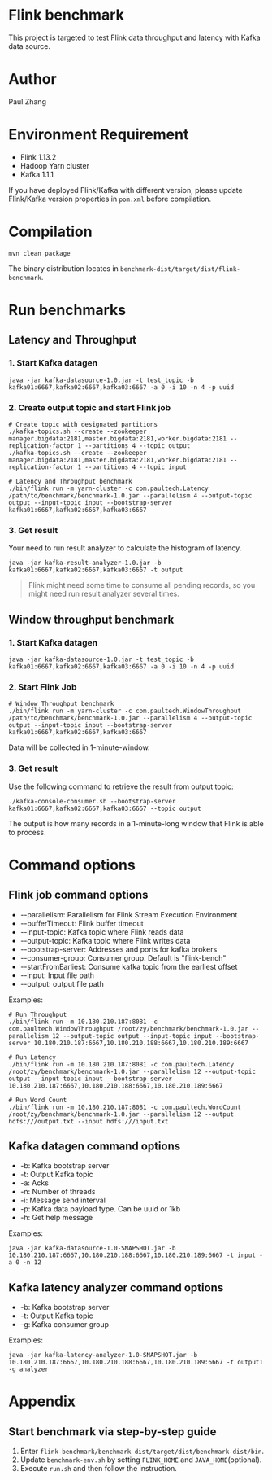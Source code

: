 # Flink benchmark

This project is targeted to test Flink data throughput and latency with Kafka data source.

# Author

Paul Zhang

# Environment Requirement

* Flink 1.13.2
* Hadoop Yarn cluster
* Kafka 1.1.1

If you have deployed Flink/Kafka with different version, please update Flink/Kafka version properties in `pom.xml` before compilation.

# Compilation

```shell
mvn clean package
```

The binary distribution locates in `benchmark-dist/target/dist/flink-benchmark`.

# Run benchmarks

## Latency and Throughput

### 1. Start Kafka datagen

```shell
java -jar kafka-datasource-1.0.jar -t test_topic -b kafka01:6667,kafka02:6667,kafka03:6667 -a 0 -i 10 -n 4 -p uuid
```
### 2. Create output topic and start Flink job

```shell
# Create topic with designated partitions
./kafka-topics.sh --create --zookeeper manager.bigdata:2181,master.bigdata:2181,worker.bigdata:2181 --replication-factor 1 --partitions 4 --topic output
./kafka-topics.sh --create --zookeeper manager.bigdata:2181,master.bigdata:2181,worker.bigdata:2181 --replication-factor 1 --partitions 4 --topic input

# Latency and Throughput benchmark
./bin/flink run -m yarn-cluster -c com.paultech.Latency /path/to/benchmark/benchmark-1.0.jar --parallelism 4 --output-topic output --input-topic input --bootstrap-server kafka01:6667,kafka02:6667,kafka03:6667
```

### 3. Get result

Your need to run result analyzer to calculate the histogram of latency.

```shell script
java -jar kafka-result-analyzer-1.0.jar -b kafka01:6667,kafka02:6667,kafka03:6667 -t output
```

> Flink might need some time to consume all pending records, so you might need run result analyzer several times.

## Window throughput benchmark

### 1. Start Kafka datagen

```shell
java -jar kafka-datasource-1.0.jar -t test_topic -b kafka01:6667,kafka02:6667,kafka03:6667 -a 0 -i 10 -n 4 -p uuid
```

### 2. Start Flink Job

```shell
# Window Throughput benchmark
./bin/flink run -m yarn-cluster -c com.paultech.WindowThroughput /path/to/benchmark/benchmark-1.0.jar --parallelism 4 --output-topic output --input-topic input --bootstrap-server kafka01:6667,kafka02:6667,kafka03:6667
```

Data will be collected in 1-minute-window. 

### 3. Get result

Use the following command to retrieve the result from output topic:

```shell
./kafka-console-consumer.sh --bootstrap-server kafka01:6667,kafka02:6667,kafka03:6667 --topic output
```

The output is how many records in a 1-minute-long window that Flink is able to process.

# Command options

## Flink job command options

* --parallelism: Parallelism for Flink Stream Execution Environment
* --bufferTimeout: Flink buffer timeout
* --input-topic: Kafka topic where Flink reads data
* --output-topic: Kafka topic where Flink writes data
* --bootstrap-server: Addresses and ports for kafka brokers
* --consumer-group: Consumer group. Default is "flink-bench"
* --startFromEarliest: Consume kafka topic from the earliest offset
* --input: Input file path
* --output: output file path

Examples:

```shell
# Run Throughput
./bin/flink run -m 10.180.210.187:8081 -c com.paultech.WindowThroughput /root/zy/benchmark/benchmark-1.0.jar --parallelism 12 --output-topic output --input-topic input --bootstrap-server 10.180.210.187:6667,10.180.210.188:6667,10.180.210.189:6667

# Run Latency
./bin/flink run -m 10.180.210.187:8081 -c com.paultech.Latency /root/zy/benchmark/benchmark-1.0.jar --parallelism 12 --output-topic output --input-topic input --bootstrap-server 10.180.210.187:6667,10.180.210.188:6667,10.180.210.189:6667

# Run Word Count
./bin/flink run -m 10.180.210.187:8081 -c com.paultech.WordCount /root/zy/benchmark/benchmark-1.0.jar --parallelism 12 --output hdfs:///output.txt --input hdfs:///input.txt
```

## Kafka datagen command options

* -b: Kafka bootstrap server
* -t: Output Kafka topic
* -a: Acks
* -n: Number of threads
* -i: Message send interval
* -p: Kafka data payload type. Can be uuid or 1kb
* -h: Get help message

Examples:

```shell
java -jar kafka-datasource-1.0-SNAPSHOT.jar -b 10.180.210.187:6667,10.180.210.188:6667,10.180.210.189:6667 -t input -a 0 -n 12
```

## Kafka latency analyzer command options


* -b: Kafka bootstrap server
* -t: Output Kafka topic
* -g: Kafka consumer group

Examples:

```shell script
java -jar kafka-latency-analyzer-1.0-SNAPSHOT.jar -b 10.180.210.187:6667,10.180.210.188:6667,10.180.210.189:6667 -t output1 -g analyzer
```

# Appendix

## Start benchmark via step-by-step guide

1. Enter `flink-benchmark/benchmark-dist/target/dist/benchmark-dist/bin`.
2. Update `benchmark-env.sh` by setting `FLINK_HOME` and `JAVA_HOME`(optional).
3. Execute `run.sh` and then follow the instruction.
